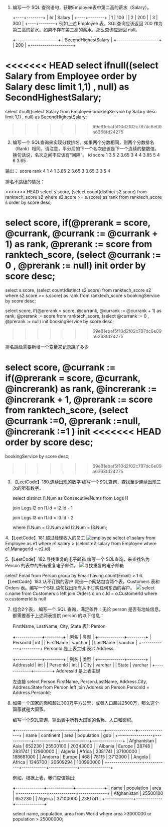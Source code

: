1. 编写一个 SQL 查询语句，获取Employee表中第二高的薪水（Salary）。

   +----+--------+
   | Id | Salary |
   +----+--------+
   | 1  | 100    |
   | 2  | 200    |
   | 3  | 300    |
   +----+--------+
   例如上述 Employee 表，SQL查询应该返回 200 作为第二高的薪水。如果不存在第二高的薪水，那么查询应返回 null。
   
   +---------------------+
   | SecondHighestSalary |
   +---------------------+
   | 200                 |
   +---------------------+
   
  
<<<<<<< HEAD
  select ifnull((select Salary from Employee order by Salary desc limit 1,1) , null) as SecondHighestSalary;
=======
  select ifnull((select Salary from Employee bookingService by Salary desc limit 1,1) , null) as SecondHighestSalary;
>>>>>>> 69e81ebaf5f10d2f02c787dc6e09a6368fd24275
  

2. 编写一个 SQL查询来实现分数排名。如果两个分数相同，则两个分数排名（Rank）相同。请注意，平分后的下一个名次应该是下一个连续的整数值。换句话说，名次之间不应该有“间隔”。
  id    score
  1       3.5
  2       3.65
  3        4
  4       3.85
  5        4
  6       3.65
  
  输出：
  score     rank
    4         1
    4         1
    3.85      2
    3.65      3
    3.65      3
    3.5       4
   
  排名不跳级的情况：
  
<<<<<<< HEAD
  select s.score, (select count(distinct s2.score) from ranktech_score s2 where s2.score >= s.score) as rank from ranktech_score s order by score desc;
  
  select score, if(@prerank = score, @currank, @currank := @currank + 1) as rank, @prerank := score
  from ranktech_score, (select @currank := 0 , @prerank := null) init
  order by score desc;
=======
  select s.score, (select count(distinct s2.score) from ranktech_score s2 where s2.score >= s.score) as rank from ranktech_score s bookingService by score desc;
  
  select score, if(@prerank = score, @currank, @currank := @currank + 1) as rank, @prerank := score
  from ranktech_score, (select @currank := 0 , @prerank := null) init
  bookingService by score desc;
>>>>>>> 69e81ebaf5f10d2f02c787dc6e09a6368fd24275
  
  排名跳级需要新增一个变量来记录跳了多少
  
  select score, @currank := if(@prerank = score, @currank, @increrank) as rank, 
  @increrank := @increrank + 1, 
  @prerank := score
  from ranktech_score, (select @currank :=0, @prerank :=null, @increrank :=1 ) init 
<<<<<<< HEAD
  order by score desc;
=======
  bookingService by score desc;
>>>>>>> 69e81ebaf5f10d2f02c787dc6e09a6368fd24275
  
  
  
  
3. 【LeetCode】180.连续出现的数字
    编写一个SQL查询，查找至少连续出现三次的所有数字。
    
    select distinct l1.Num as ConsecutiveNums from Logs l1
    
    join Logs l2 on l1.Id = l2.Id - 1
    
    join Logs l3 on l1.Id = l3.Id - 2
    
    where l1.Num = l2.Num and l2.Num = l3.Num;
    
4.【LeetCode】181.超过经理收入的员工
    ![employee](https://img-blog.csdn.net/20180427144832555)
    select e1.salary from Employee as e1 
    where e1.salary > (select e2.salary from Employee where e1.ManagerId = e2.id)
    
5.【LeetCode】182.寻找重复的电子邮箱
    编写一个 SQL查询，来查找名为 Person 的表中的所有重复电子邮件。
    ![寻找重复的电子邮箱](https://img-blog.csdn.net/20180427145522214)

   select Email from Person group by Email having count(Email) > 1
6.【LeetCode】183.从不订购的客户
    假设一个网站包含两个表，Customers 表和 Orders 表。编写一个SQL语句找出所有从不订购任何东西的客户。
    ![](https://img-blog.csdn.net/20180427145544425)
   select c.name 
   from Customers c
   left join Orders o
   on c.Id = o.CustomerId
   where o.customerId is null
   
7. 组合2个表， 编写一个 SQL 查询，满足条件：无论 person 是否有地址信息，都需要基于上述两表提供 person 的以下信息：
             
    FirstName, LastName, City, State
   表1: Person
   
   +-------------+---------+
   | 列名         | 类型     |
   +-------------+---------+
   | PersonId    | int     |
   | FirstName   | varchar |
   | LastName    | varchar |
   +-------------+---------+
   PersonId 是上表主键
   表2: Address
   
   +-------------+---------+
   | 列名         | 类型    |
   +-------------+---------+
   | AddressId   | int     |
   | PersonId    | int     |
   | City        | varchar |
   | State       | varchar |
   +-------------+---------+
   AddressId 是上表主键
    
   左连接
   select Person.FirstName, Person.LastName, Address.City, Address.State from Person left join Address on Person.PersonId = Address.PersonId;
   
   
8. 如果一个国家的面积超过300万平方公里，或者人口超过2500万，那么这个国家就是大国家。
      
   编写一个SQL查询，输出表中所有大国家的名称、人口和面积。

    +-----------------+------------+------------+--------------+---------------+
   | name            | continent  | area       | population   | gdp           |
   +-----------------+------------+------------+--------------+---------------+
   | Afghanistan     | Asia       | 652230     | 25500100     | 20343000      |
   | Albania         | Europe     | 28748      | 2831741      | 12960000      |
   | Algeria         | Africa     | 2381741    | 37100000     | 188681000     |
   | Andorra         | Europe     | 468        | 78115        | 3712000       |
   | Angola          | Africa     | 1246700    | 20609294     | 100990000     |
   +-----------------+------------+------------+--------------+---------------+
  
   
   例如，根据上表，我们应该输出:
   
   +--------------+-------------+--------------+
   | name         | population  | area         |
   +--------------+-------------+--------------+
   | Afghanistan  | 25500100    | 652230       |
   | Algeria      | 37100000    | 2381741      |
   +--------------+-------------+--------------+
   
   select name, population, area from World where area >3000000 or population > 25000000;